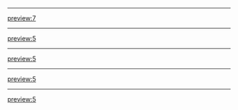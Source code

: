 - - - -
[preview:7](blog/20171211-delete-docker-containers.md)
- - - -
[preview:5](blog/20171207-device-tree-hacking.md)
- - - -
[preview:5](blog/20171014-docker-internet-recovery.md)
- - - - 
[preview:5](blog/20171007-vim-plug-nerdtree.md)
- - - -
[preview:5](blog/20171003-bash-script-dir.md)

